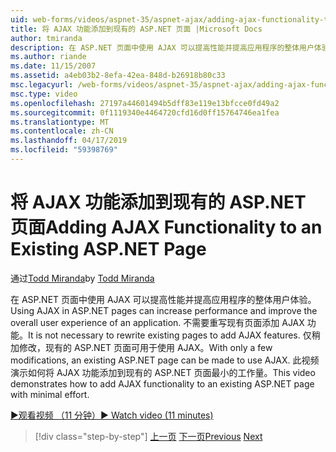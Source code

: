 ```yaml
---
uid: web-forms/videos/aspnet-35/aspnet-ajax/adding-ajax-functionality-to-an-existing-aspnet-page
title: 将 AJAX 功能添加到现有的 ASP.NET 页面 |Microsoft Docs
author: tmiranda
description: 在 ASP.NET 页面中使用 AJAX 可以提高性能并提高应用程序的整体用户体验。 不需要重新编写现有页面...
ms.author: riande
ms.date: 11/15/2007
ms.assetid: a4eb03b2-8efa-42ea-848d-b26918b80c33
msc.legacyurl: /web-forms/videos/aspnet-35/aspnet-ajax/adding-ajax-functionality-to-an-existing-aspnet-page
msc.type: video
ms.openlocfilehash: 27197a44601494b5dff83e119e13bfcce0fd49a2
ms.sourcegitcommit: 0f1119340e4464720cfd16d0ff15764746ea1fea
ms.translationtype: MT
ms.contentlocale: zh-CN
ms.lasthandoff: 04/17/2019
ms.locfileid: "59398769"
---
```

# <a name="adding-ajax-functionality-to-an-existing-aspnet-page"></a><span data-ttu-id="55f08-104">将 AJAX 功能添加到现有的 ASP.NET 页面</span><span class="sxs-lookup"><span data-stu-id="55f08-104">Adding AJAX Functionality to an Existing ASP.NET Page</span></span>

<span data-ttu-id="55f08-105">通过[Todd Miranda](https://github.com/tmiranda)</span><span class="sxs-lookup"><span data-stu-id="55f08-105">by [Todd Miranda](https://github.com/tmiranda)</span></span>

<span data-ttu-id="55f08-106">在 ASP.NET 页面中使用 AJAX 可以提高性能并提高应用程序的整体用户体验。</span><span class="sxs-lookup"><span data-stu-id="55f08-106">Using AJAX in ASP.NET pages can increase performance and improve the overall user experience of an application.</span></span> <span data-ttu-id="55f08-107">不需要重写现有页面添加 AJAX 功能。</span><span class="sxs-lookup"><span data-stu-id="55f08-107">It is not necessary to rewrite existing pages to add AJAX features.</span></span> <span data-ttu-id="55f08-108">仅稍加修改，现有的 ASP.NET 页面可用于使用 AJAX。</span><span class="sxs-lookup"><span data-stu-id="55f08-108">With only a few modifications, an existing ASP.NET page can be made to use AJAX.</span></span> <span data-ttu-id="55f08-109">此视频演示如何将 AJAX 功能添加到现有的 ASP.NET 页面最小的工作量。</span><span class="sxs-lookup"><span data-stu-id="55f08-109">This video demonstrates how to add AJAX functionality to an existing ASP.NET page with minimal effort.</span></span>

[<span data-ttu-id="55f08-110">&#9654;观看视频 （11 分钟）</span><span class="sxs-lookup"><span data-stu-id="55f08-110">&#9654; Watch video (11 minutes)</span></span>](https://channel9.msdn.com/Blogs/ASP-NET-Site-Videos/adding-ajax-functionality-to-an-existing-aspnet-page)

> [!div class="step-by-step"]
> <span data-ttu-id="55f08-111">[上一页](aspnet-ajax-support-in-visual-studio-2008.md)
> [下一页](creating-and-using-an-ajax-enabled-web-service-in-a-web-site.md)</span><span class="sxs-lookup"><span data-stu-id="55f08-111">[Previous](aspnet-ajax-support-in-visual-studio-2008.md)
[Next](creating-and-using-an-ajax-enabled-web-service-in-a-web-site.md)</span></span>

